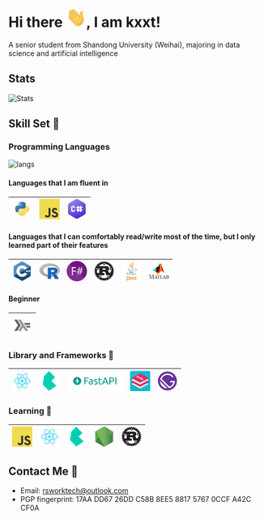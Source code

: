 # Hi there <img  src="https://github.com/kxxt/kxxt/raw/main/images/final.gif" width="40px" height="40px">, I am kxxt!


A senior student from Shandong University (Weihai), majoring in data science and artificial intelligence

## Stats

<img alt="Stats" title="Stats" src="https://github-readme-stats.vercel.app/api?username=kxxt&count_private=true&show_icons=true&theme=radical">

## Skill Set :muscle:

### Programming Languages

<img alt="langs" title="langs" src="https://github-readme-stats.vercel.app/api/top-langs/?username=kxxt&layout=compact&theme=radical&langs_count=16&exclude_repo=car_classification_tracking_and_more,translated-content,kxxt.github.io,my-solutions-to-exercises-in-programming-abstractions-in-cpp&hide=ejs,stylus,hack,scilab">

#### Languages that I am fluent in

<img title="Python" alt="Python" width="40px" src="https://raw.githubusercontent.com/github/explore/master/topics/python/python.png" />|<img alt="JS" title="JavaScript" width="40px" src="https://raw.githubusercontent.com/github/explore/master/topics/javascript/javascript.png">|<img title="C#" alt="C#" width="40px" src="https://raw.githubusercontent.com/github/explore/master/topics/csharp/csharp.png">|
|--|--|--|

#### Languages that I can comfortably read/write most of the time, but I only learned part of their features

<img title="C++" alt="C++" width="40px" src="https://raw.githubusercontent.com/github/explore/master/topics/cpp/cpp.png">|<img title="R" alt="R" width="40px" src="https://raw.githubusercontent.com/github/explore/master/topics/r/r.png">|<img title="F#" alt="F#" width="40px" src="https://raw.githubusercontent.com/github/explore/master/topics/fsharp/fsharp.png">|<img alt="Rust" title="Rust" width="40px" src="https://raw.githubusercontent.com/github/explore/master/topics/rust/rust.png">|<img alt="Java" title="Java" width="40px" src="https://raw.githubusercontent.com/github/explore/master/topics/java/java.png">|<img alt="matlab" title="matlab" src="https://raw.githubusercontent.com/github/explore/master/topics/matlab/matlab.png" width="40px">|
|--|--|--|--|--|--|

#### Beginner

|<img alt="haskell" title="haskell" src="https://raw.githubusercontent.com/github/explore/master/topics/haskell/haskell.png" width="40px">|
|--|

### Library and Frameworks :book:

<img title="React" alt="React" width="40px" src="https://raw.githubusercontent.com/github/explore/master/topics/react/react.png" />|<img alt="Bulma" title="Bulma" width="40px" src="https://raw.githubusercontent.com/github/explore/master/topics/bulma/bulma.png">|<img alt="FastAPI" title="FastAPI" height="40px" src="images/fast-api.png">|<img alt="Material Design In XAML Toolkit" title="Material Design In XAML Toolkit" width="40px" src="images/MD4XAML64.png">|<img alt="Gatsby" title="Gatsby" src="https://raw.githubusercontent.com/github/explore/e94815998e4e0713912fed477a1f346ec04c3da2/topics/gatsby/gatsby.png" width="40px">|
|--|--|--|--|--|

### Learning :school:

|<img alt="JS" title="JavaScript" width="40px" src="https://raw.githubusercontent.com/github/explore/master/topics/javascript/javascript.png">|<img title="React" alt="React" width="40px" src="https://raw.githubusercontent.com/github/explore/master/topics/react/react.png" />|<img alt="Bulma" title="Bulma" width="40px" src="https://raw.githubusercontent.com/github/explore/master/topics/bulma/bulma.png">|<img alt="Node" title="Node" width="40px" src="https://raw.githubusercontent.com/github/explore/master/topics/nodejs/nodejs.png">|<img alt="Rust" title="Rust" width="40px" src="https://raw.githubusercontent.com/github/explore/master/topics/rust/rust.png">|
|--|--|--|--|--|


## Contact Me :email:

- Email: rsworktech@outlook.com
- PGP fingerprint: 17AA DD67 26DD C58B 8EE5  8817 5767 0CCF A42C CF0A
